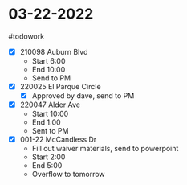 # 03-22-2022
#todowork 
- [x] 210098 Auburn Blvd
	- Start 6:00
	- End 10:00
	- Send to PM
- [x] 220025 El Parque Circle
	- [x] Approved by dave, send to PM
- [x] 220047 Alder Ave
	- Start 10:00
	- End 1:00
	- Sent to PM
- [x] 001-22 McCandless Dr
	- Fill out waiver materials, send to powerpoint
	- Start 2:00
	- End 5:00
	- Overflow to tomorrow